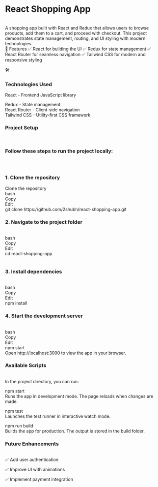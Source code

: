 <h1> React Shopping App   </h1> 
 <br>
A shopping app built with React and Redux that allows users to browse products, add them to a cart, and proceed with checkout. This project demonstrates state management, routing, and UI styling with modern technologies.
<br>
🚀 Features
✅ React for building the UI
✅ Redux for state management
✅ React Router for seamless navigation
✅ Tailwind CSS for modern and responsive styling

🛠️ <h3>Technologies Used</h3>
React - Frontend JavaScript library
<br>

Redux - State management
<br>
React Router - Client-side navigation
<br>
Tailwind CSS - Utility-first CSS framework
<br>
 <h3>Project Setup</h3>
<br>
<h3>Follow these steps to run the project locally:<h3>
<br> 
<h3>1. Clone the repository </h3>Clone the repository
 <br>
bash <br>
Copy <br>
Edit <br>
git clone https://github.com/2shubh/react-shopping-app.git <br> 
 <h3>2️. Navigate to the project folder </h3> <br>
bash <br>
Copy <br>
Edit <br>
cd react-shopping-app <br> <br>
 <h3>3️. Install dependencies </h3>  <br>
bash <br>
Copy <br>
Edit <br>
npm install <br>
 <h3>4️. Start the development server </h3>  <br>
bash <br>
Copy <br>
Edit <br>
npm start <br>
Open http://localhost:3000 to view the app in your browser. <br>

<h3> Available Scripts </h3> <br>
In the project directory, you can run: <br>

npm start <br>
Runs the app in development mode. The page reloads when changes are made.<br> 


 npm test <br>
Launches the test runner in interactive watch mode.
<br>

 npm run build <br>
Builds the app for production. The output is stored in the build folder. <br>



 <h3>Future Enhancements</h3> <br>
✅ Add user authentication <br>

✅ Improve UI with animations <br>

✅ Implement payment integration <br>
